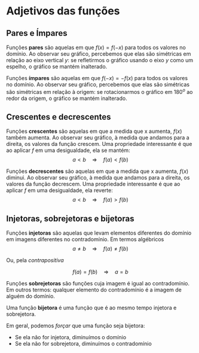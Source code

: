 # Adjetivos das funções

## Pares e Ímpares

Funções **pares** são aquelas em que $f(x) = f(-x)$ para todos os valores no domínio.
Ao observar seu gráfico, percebemos que elas são simétricas em relação ao eixo vertical $y$: se refletirmos o gráfico usando o eixo $y$ como um espelho, o gráfico se mantém inalterado. 


Funções **ímpares** são aquelas em que $f(-x) = -f(x)$ para todos os valores no domínio.
Ao observar seu gráfico, percebemos que elas são simétricas são simétricas em relação à origem: se rotacionarmos o gráfico em $180^o$ ao redor da origem, o gráfico se mantém inalterado.

## Crescentes e decrescentes

Funções **crescentes** são aquelas em que a medida que x aumenta, $f(x)$ também aumenta.
Ao observar seu gráfico, à medida que andamos para a direita, os valores da função crescem.
Uma propriedade interessante é que ao aplicar $f$ em uma desigualdade, ela se mantém:
$$ a < b \quad \Rightarrow \quad f(a) < f(b)$$


Funções **decrescentes** são aquelas em que a medida que x aumenta, $f(x)$ diminui.
Ao observar seu gráfico, à medida que andamos para a direita, os valores da função decrescem.
Uma propriedade interessante é que ao aplicar $f$ em uma desigualdade, ela reverte:
$$ a < b \quad \Rightarrow \quad f(a) > f(b)$$

## Injetoras, sobrejetoras e bijetoras

Funções **injetoras** são aquelas que levam elementos diferentes do domínio em imagens diferentes no contradomínio. Em termos algébricos
$$ a \neq b \quad \Rightarrow \quad f(a) \neq f(b)$$

Ou, pela *contrapositiva*

$$f(a) = f(b) \quad \Rightarrow \quad a = b$$

Funções **sobrejetoras** são funções cuja imagem é igual ao contradomínio. Em outros termos: qualquer elemento do contradomínio é a imagem de alguém do domínio. 

Uma função **bijetora** é uma função que é ao mesmo tempo injetora e sobrejetora. 

Em geral, podemos *forçar* que uma função seja bijetora:
- Se ela não for injetora, diminuímos o domínio
- Se ela não for sobrejetora, diminuímos o contradomínio
